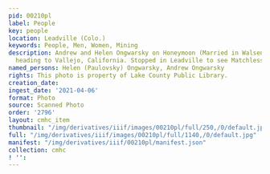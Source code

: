 ```yaml
---
pid: 00210pl
label: People
key: people
location: Leadville (Colo.)
keywords: People, Men, Women, Mining
description: Andrew and Helen Ongwarsky on Honeymoon (Married in Walsenburg, Colorado
  heading to Vallejo, California. Stopped in Leadville to see Matchless Mine.)
named_persons: Helen (Paulovsky) Ongwarsky, Andrew Ongwarsky
rights: This photo is property of Lake County Public Library.
creation_date: 
ingest_date: '2021-04-06'
format: Photo
source: Scanned Photo
order: '2796'
layout: cmhc_item
thumbnail: "/img/derivatives/iiif/images/00210pl/full/250,/0/default.jpg"
full: "/img/derivatives/iiif/images/00210pl/full/1140,/0/default.jpg"
manifest: "/img/derivatives/iiif/00210pl/manifest.json"
collection: cmhc
! '': 
---
```

